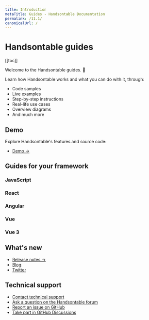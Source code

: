 ```yaml
---
title: Introduction
metaTitle: Guides - Handsontable Documentation
permalink: /11.1/
canonicalUrl: /
---
```


# Handsontable guides

[[toc]]

Welcome to the Handsontable guides. 👋

Learn how Handsontable works and what you can do with it, through:
- Code samples
- Live examples
- Step-by-step instructions
- Real-life use cases
- Overview diagrams
- And much more

## Demo

Explore Handsontable's features and source code:

- [Demo &#8594;](@/guides/getting-started/demo.md)

## Guides for your framework

<div class="row-items-container">
  <Link href="/docs/11.1/binding-to-data/" hide-latest-version class="row-item">
    <ImageVersioned className="integration-framework-logo" src="/docs/11.1/img/pages/introduction/javascript.svg" alt="JavaScript logo" />
      <h3>JavaScript</h3>
  </Link>
  <Link href="/docs/11.1/react-simple-example/" hide-latest-version class="row-item">
    <ImageVersioned className="integration-framework-logo" src="/docs/11.1/img/pages/introduction/react.svg" alt="React logo" />
      <h3>React</h3>
  </Link>
  <Link href="/docs/11.1/angular-simple-example/" hide-latest-version class="row-item">
    <ImageVersioned className="integration-framework-logo" src="/docs/11.1/img/pages/introduction/angular.svg" alt="Angular logo" />
      <h3>Angular</h3>
  </Link>
  <Link href="/docs/11.1/vue-simple-example/" hide-latest-version class="row-item">
    <ImageVersioned className="integration-framework-logo" src="/docs/11.1/img/pages/introduction/vue.svg" alt="Vue logo" />
      <h3>Vue</h3>
  </Link>
  <Link href="/docs/11.1/vue3-simple-example/" hide-latest-version class="row-item">
    <ImageVersioned className="integration-framework-logo" src="/docs/11.1/img/pages/introduction/vue.svg" alt="Vue 3 logo" />
      <h3>Vue 3</h3>
  </Link>
</div>

## What's new

- [Release notes &#8594;](@/guides/upgrade-and-migration/release-notes.md)
- [Blog](https://handsontable.com/blog)
- [Twitter](https://twitter.com/handsontable)

## Technical support

- [Contact technical support](https://handsontable.com/contact?category=technical_support)
- [Ask a question on the Handsontable forum](https://forum.handsontable.com)
- [Report an issue on GitHub](https://github.com/handsontable/handsontable/issues)
- [Take part in GitHub Discussions](https://github.com/handsontable/handsontable/discussions)
